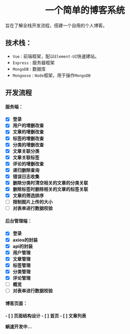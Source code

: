 <h1 align="center">一个简单的博客系统</h1>
<p>旨在了解全栈开发流程，搭建一个自用的个人博客。</p>

<h2>技术栈：</h2>  
<ul>
  <li><code>Vue</code> : 前端框架，配以<code>Element-UI</code>快速建站。</li>
  <li><code>Express</code> : 服务器框架</li>
  <li><code>MongoDB</code> : 数据库</li>
  <li><code>Mongoose</code> : <code>Node</code>框架，用于操作<code>MongoDB</code></li>
</ul>

<h2>开发流程</h2>
<h4>服务端：<h4>

  - [X] 登录
  - [X] 用户的增删改查
  - [X] 文章的增删改查
  - [X] 标签的增删改查
  - [X] 分类的增删改查
  - [X] 文章关联分类
  - [X] 文章关联标签
  - [X] 评论的增删改查
  - [X] 递归删除查询
  - [X] 错误日志收集
  - [X] 删除分类时清空相关的文章的分类关联
  - [X] 删除标签时删除相关的文章的标签关联
  - [X] 文章的筛选排序
  - [ ] 限制图片上传的大小
  - [ ] 对表单进行数据校验

<h4>后台管理端：<h4>  

  - [X] 登录  
  - [X] axios的封装
  - [X] api的封装
  - [X] 用户管理  
  - [X] 文章管理  
  - [X] 标签管理  
  - [X] 分类管理
  - [X] 评论管理
  - [ ] 概览  
  - [ ] 对表单进行数据校验  

<h4>博客页面：<h4>
  - [ ] 页面结构设计  
  - [ ] 首页  
  - [ ] 文章列表  


<p>蜗速开发中...</p>